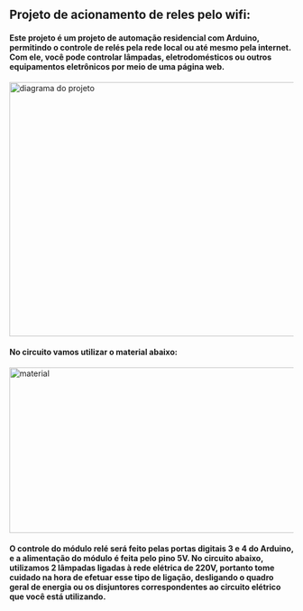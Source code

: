 <h2><strong>Projeto de acionamento de reles pelo wifi: </strong></h2>
<h4>Este projeto &eacute; um projeto de automa&ccedil;&atilde;o residencial com Arduino, permitindo o controle de rel&eacute;s pela rede local ou at&eacute; mesmo pela internet. Com ele, voc&ecirc; pode controlar l&acirc;mpadas, eletrodom&eacute;sticos ou outros equipamentos eletr&ocirc;nicos por meio de uma p&aacute;gina web.</h4>
<p><img src="https://github.com/guilhermerre/projeto-de-automacao-residencial/blob/master/acionamento_de_rele_por_wifi/diagrama%20do%20projeto.png" alt="diagrama do projeto" width="3975" height="450" /></p>
<h4>No circuito vamos utilizar o material abaixo:</h4>

<p><img src="https://uploads.filipeflop.com/2015/11/automa%C3%A7%C3%A3o-residencial-com-arduino-01.png" alt="material" width="595" height="293" /></p>
<h4>O controle do m&oacute;dulo rel&eacute; ser&aacute; feito pelas portas digitais 3 e 4 do Arduino, e a alimenta&ccedil;&atilde;o do m&oacute;dulo &eacute; feita pelo pino 5V. No circuito abaixo, utilizamos 2 l&acirc;mpadas ligadas &agrave; rede el&eacute;trica de 220V, portanto tome cuidado na hora de efetuar esse tipo de liga&ccedil;&atilde;o, desligando o quadro geral de energia ou os disjuntores correspondentes ao circuito el&eacute;trico que voc&ecirc; est&aacute; utilizando.</h4>
